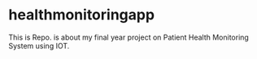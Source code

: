 # healthmonitoringapp
This is Repo. is about my final year project on Patient Health Monitoring System using IOT.
